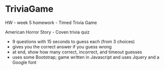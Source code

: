 # TriviaGame
HW - week 5 homework - Timed Trivia Game

American Horror Story - Coven trivia quiz
- 9 questions with 15 seconds to guess each (from 3 choices)
- gives you the correct answer if you guess wrong
- at end, show how many correct, incorrect, and timeout guesses
- uses some Bootstrap; game written in Javascript and uses Jquery and a Google font
